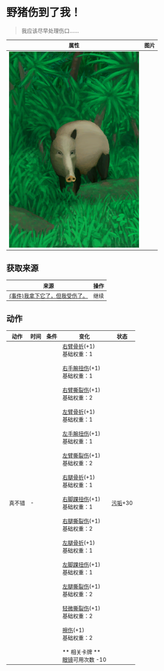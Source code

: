 # 野猪伤到了我！  
> 我应该尽早处理伤口……  
  
  属性  |   图片   
 ----  |  ----:   
   |  ![](Sprite/BoarEvent.png)   
  
## 获取来源  
来源  |  操作  
----  |  ----  
[(事件)我拿下它了，但我受伤了。](Event_BoarFightMixedSuccess.md)  |  继续  
## 动作  
动作  |  时间  |  条件  |  变化  |  状态  
----  |  ----  |  ----  |  ----  |  ----  
真不错<br>  |  -  |    |  [右臂骨折](W_ArmFractureR.md)(+1)<br>基础权重：1<br><br>[右手腕扭伤](W_ArmSprainedR.md)(+1)<br>基础权重：1<br><br>[右臂撕裂伤](W_ArmLacerationR.md)(+1)<br>基础权重：2<br><br>[左臂骨折](W_ArmFractureL.md)(+1)<br>基础权重：1<br><br>[左手腕扭伤](W_ArmSprainedL.md)(+1)<br>基础权重：1<br><br>[左臂撕裂伤](W_ArmLacerationL.md)(+1)<br>基础权重：2<br><br>[右腿骨折](W_LegFractureR.md)(+1)<br>基础权重：1<br><br>[右脚踝扭伤](W_LegSprainedR.md)(+1)<br>基础权重：1<br><br>[右腿撕裂伤](W_LegLacerationR.md)(+1)<br>基础权重：2<br><br>[左腿骨折](W_LegFractureL.md)(+1)<br>基础权重：1<br><br>[左脚踝扭伤](W_LegSprainedL.md)(+1)<br>基础权重：1<br><br>[左腿撕裂伤](W_LegLacerationL.md)(+1)<br>基础权重：2<br><br>[轻微撕裂伤](W_MinorLaceration.md)(+1)<br>基础权重：2<br><br>[擦伤](W_Abrasion.md)(+1)<br>基础权重：2<br><br>** 相关卡牌 **<br>[眼镜](Glasses.md)可用次数  -10<br>  |  [污垢](Filth.md)+30  
